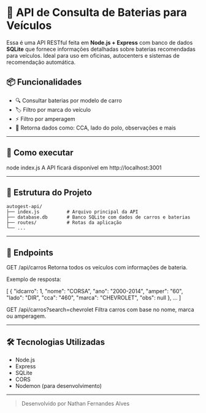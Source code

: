 # 🔋 API de Consulta de Baterias para Veículos

Essa é uma API RESTful feita em **Node.js + Express** com banco de dados **SQLite** que fornece informações detalhadas sobre baterias recomendadas para veículos. Ideal para uso em oficinas, autocenters e sistemas de recomendação automática.

## 📦 Funcionalidades

- 🔍 Consultar baterias por modelo de carro
- 🏷️ Filtro por marca do veículo
- ⚡ Filtro por amperagem
- 📄 Retorna dados como: CCA, lado do polo, observações e mais

---

## 🚀 Como executar

node index.js
A API ficará disponível em http://localhost:3001

---
## 📂 Estrutura do Projeto
```
autogest-api/
├── index.js          # Arquivo principal da API
├── database.db       # Banco SQLite com dados de carros e baterias
├── routes/           # Rotas da aplicação
└── ...
```
---

## 🧪 Endpoints
GET /api/carros
Retorna todos os veículos com informações de bateria.

Exemplo de resposta:

[
  {
    "idcarro": 1,
    "nome": "CORSA",
    "ano": "2000-2014",
    "amper": "60",
    "lado": "DIR",
    "cca": "460",
    "marca": "CHEVROLET",
    "obs": null
  },
  ...
]

GET /api/carros?search=chevrolet
Filtra carros com base no nome, marca ou amperagem.

---
## 🛠️ Tecnologias Utilizadas
- Node.js
- Express
- SQLite
- CORS
- Nodemon (para desenvolvimento)
---
> Desenvolvido por Nathan Fernandes Alves
